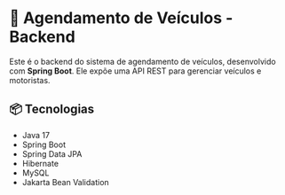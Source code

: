 # 🚗 Agendamento de Veículos - Backend

Este é o backend do sistema de agendamento de veículos, desenvolvido com **Spring Boot**. Ele expõe uma API REST para gerenciar veículos e motoristas.

## 📦 Tecnologias
- Java 17
- Spring Boot
- Spring Data JPA
- Hibernate
- MySQL
- Jakarta Bean Validation
